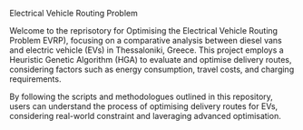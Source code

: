 Electrical Vehicle Routing Problem

Welcome to the reprisotory for Optimising the Electrical Vehicle Routing Problem EVRP),
focusing on a comparative analysis between diesel vans and electric vehicle (EVs)
in Thessaloniki, Greece. This project employs a Heuristic Genetic Algorithm (HGA)
to evaluate and optimise delivery routes, considering factors such as energy consumption,
travel costs, and charging requirements. 

By following the scripts and methodologues outlined in this repository, users can understand
the process of optimising delivery routes for EVs, considering real-world constraint
and laveraging advanced optimisation.
